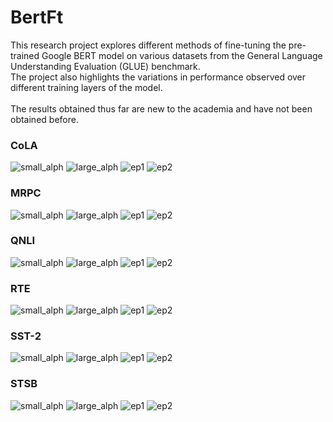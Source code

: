 # BertFt

This research project explores different methods of fine-tuning the pre-trained Google BERT model on various datasets from the General Language Understanding Evaluation (GLUE) benchmark.
<br>
The project also highlights the variations in performance observed over different training layers of the model.
<br> <br>
The results obtained thus far are new to the academia and have not been obtained before.

<h3> CoLA </h2>

![small_alph](https://github.com/RpM-Kinshuk/BertFt/assets/103813028/4d7baaa4-dd42-4f74-bcb2-fa57c33c3085)
![large_alph](https://github.com/RpM-Kinshuk/BertFt/assets/103813028/ac2b0a89-5084-45b0-99b3-2763f00d81b7)
![ep1](https://github.com/RpM-Kinshuk/BertFt/assets/103813028/0ff91c8f-a47c-4e99-8cfe-697696a99932)
![ep2](https://github.com/RpM-Kinshuk/BertFt/assets/103813028/f75e4b4f-17a6-4907-ae81-5b899ed9ff21)


<h3> MRPC </h3>

![small_alph](https://github.com/RpM-Kinshuk/BertFt/assets/103813028/6bccb453-f650-411e-b13e-732fd8514043)
![large_alph](https://github.com/RpM-Kinshuk/BertFt/assets/103813028/f6237f00-d0b3-4f98-862b-d0dcb3eca87e)
![ep1](https://github.com/RpM-Kinshuk/BertFt/assets/103813028/d70147d6-f63a-4846-885a-fb03781216bf)
![ep2](https://github.com/RpM-Kinshuk/BertFt/assets/103813028/bf1b6a63-9042-451c-9801-a40f9ef65f93)


<h3> QNLI </h3>

![small_alph](https://github.com/RpM-Kinshuk/BertFt/assets/103813028/ee68d381-93af-4784-ad52-082561d669d3)
![large_alph](https://github.com/RpM-Kinshuk/BertFt/assets/103813028/b91204dc-1f8c-4961-bece-45c00e8b090b)
![ep1](https://github.com/RpM-Kinshuk/BertFt/assets/103813028/86f64d28-f98b-4d7a-8bea-7258f2b032c7)
![ep2](https://github.com/RpM-Kinshuk/BertFt/assets/103813028/50707b88-200c-4a16-ab25-d0ce6794ca45)


<h3> RTE </h3>

![small_alph](https://github.com/RpM-Kinshuk/BertFt/assets/103813028/f217c0b2-4a44-4578-8de5-3a72398cca61)
![large_alph](https://github.com/RpM-Kinshuk/BertFt/assets/103813028/46cfa5bf-685f-4fea-af3a-d5e6bb2feea4)
![ep1](https://github.com/RpM-Kinshuk/BertFt/assets/103813028/806a93e5-c2ad-48a2-8857-b33d37427d43)
![ep2](https://github.com/RpM-Kinshuk/BertFt/assets/103813028/d3c061f1-fa0f-4450-98b3-918c69598315)


<h3> SST-2 </h3>

![small_alph](https://github.com/RpM-Kinshuk/BertFt/assets/103813028/a3f9d4ac-6b84-48bd-a9b3-511c29af3d6b)
![large_alph](https://github.com/RpM-Kinshuk/BertFt/assets/103813028/de913a51-bd4e-46ae-8293-13f12b3d64c5)
![ep1](https://github.com/RpM-Kinshuk/BertFt/assets/103813028/2b859504-a3ff-4a48-b82d-b57536cf4f15)
![ep2](https://github.com/RpM-Kinshuk/BertFt/assets/103813028/1cc1c83f-79db-4fa6-91e9-dc75434b655a)


<h3> STSB </h3>

![small_alph](https://github.com/RpM-Kinshuk/BertFt/assets/103813028/626a1e79-d680-451e-a1d3-976a7d18c61e)
![large_alph](https://github.com/RpM-Kinshuk/BertFt/assets/103813028/19d79ae0-7d7a-4752-9def-8a2d75333997)
![ep1](https://github.com/RpM-Kinshuk/BertFt/assets/103813028/fea6210b-a588-4c74-9433-9dfc235d557c)
![ep2](https://github.com/RpM-Kinshuk/BertFt/assets/103813028/f52fc175-8311-45d6-be57-258a735b4abf)
